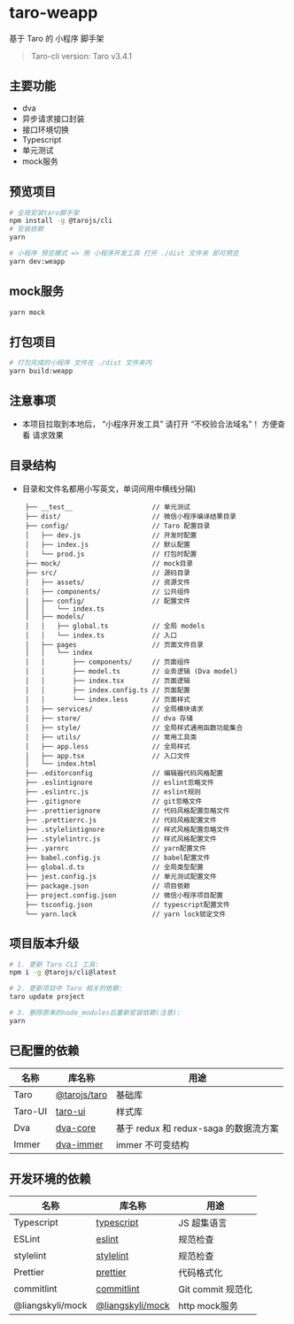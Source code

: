 # taro-weapp

基于 Taro 的 小程序 脚手架

> Taro-cli version: Taro v3.4.1

## 主要功能

- dva
- 异步请求接口封装
- 接口环境切换
- Typescript
- 单元测试
- mock服务

## 预览项目

```bash
# 全局安装taro脚手架
npm install -g @tarojs/cli
# 安装依赖
yarn

# 小程序 预览模式 => 用 小程序开发工具 打开 ./dist 文件夹 即可预览
yarn dev:weapp
```

## mock服务

```bash
yarn mock
```

## 打包项目

```bash
# 打包完成的小程序 文件在 ./dist 文件夹内
yarn build:weapp
```

## 注意事项

- 本项目拉取到本地后， “小程序开发工具” 请打开 “不校验合法域名”！ 方便查看 请求效果


## 目录结构

- 目录和文件名都用小写英文，单词间用中横线分隔)

```
    ├── __test__                    // 单元测试
    ├── dist/                       // 微信小程序编译结果目录
    ├── config/                     // Taro 配置目录
    │   ├── dev.js                  // 开发时配置
    │   ├── index.js                // 默认配置
    │   └── prod.js                 // 打包时配置
    ├── mock/                       // mock目录
    ├── src/                        // 源码目录
    │   ├── assets/                 // 资源文件
    │   ├── components/             // 公共组件
    │   ├── config/                 // 配置文件
    │   │   └── index.ts
    │   ├── models/                
    │   │   ├── global.ts           // 全局 models
    │   │   └── index.ts            // 入口
    │   ├── pages                   // 页面文件目录
    │   │   └── index
    │   │       ├── components/     // 页面组件
    │   │       ├── model.ts        // 业务逻辑 (Dva model)
    │   │       ├── index.tsx       // 页面逻辑
    │   │       ├── index.config.ts // 页面配置
    │   │       └── index.less      // 页面样式
    │   ├── services/               // 全局模块请求
    │   ├── store/                  // dva 存储
    │   ├── style/                  // 全局样式通用函数功能集合
    │   ├── utils/                  // 常用工具类
    │   ├── app.less                // 全局样式
    │   ├── app.tsx                 // 入口文件
    │   └── index.html
    ├── .editorconfig               // 编辑器代码风格配置
    ├── .eslintignore               // eslint忽略文件
    ├── .eslintrc.js                // eslint规则
    ├── .gitignore                  // git忽略文件
    ├── .prettierignore             // 代码风格配置忽略文件
    ├── .prettierrc.js              // 代码风格配置文件
    ├── .stylelintignore            // 样式风格配置忽略文件
    ├── .stylelintrc.js             // 样式风格配置文件
    ├── .yarnrc                     // yarn配置文件
    ├── babel.config.js             // babel配置文件
    ├── global.d.ts                 // 全局类型配置
    ├── jest.config.js              // 单元测试配置文件
    ├── package.json                // 项目依赖
    ├── project.config.json         // 微信小程序项目配置
    ├── tsconfig.json               // typescript配置文件
    └── yarn.lock                   // yarn lock锁定文件
```

## 项目版本升级

```bash
# 1. 更新 Taro CLI 工具:
npm i -g @tarojs/cli@latest

# 2. 更新项目中 Taro 相关的依赖:
taro update project

# 3. 删除原来的node_modules后重新安装依赖(注意):
yarn
```

## 已配置的依赖

| 名称    | 库名称                                                                   | 用途                                  |
| ------- | ------------------------------------------------------------------------ | ------------------------------------- |
| Taro    | [@tarojs/taro](https://taro-docs.jd.com/taro/docs/README/index.html)     | 基础库                                |
| Taro-UI | [taro-ui](https://taro-ui.jd.com/#/docs/introduction)                    | 样式库                                |
| Dva     | [dva-core](https://dvajs.com/guide/)                                     | 基于 redux 和 redux-saga 的数据流方案 |
| Immer   | [dva-immer](https://github.com/dvajs/dva/tree/master/packages/dva-immer) | immer 不可变结构                      |

## 开发环境的依赖

| 名称             | 库名称                                                             | 用途              |
| --------------- | ----------------------------------------------------------------- | ----------------- |
| Typescript      | [typescript](https://www.typescriptlang.org/docs)                 | JS 超集语言        |
| ESLint          | [eslint](https://eslint.org/docs/user-guide/getting-started)      | 规范检查           |
| stylelint       | [stylelint](https://stylelint.io/)                                | 规范检查           |
| Prettier        | [prettier](https://prettier.io/docs/en/index.html)                | 代码格式化         |
| commitlint      | [commitlint](https://github.com/conventional-changelog/commitlint)| Git commit 规范化 |
| @liangskyli/mock| [@liangskyli/mock](https://github.com/liangskyli/mock)            | http mock服务     |
